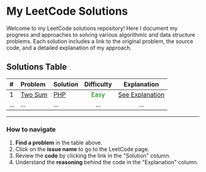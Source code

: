 # My LeetCode Solutions

Welcome to my LeetCode solutions repository! Here I document my progress and approaches to solving various algorithmic and data structure problems.
Each solution includes a link to the original problem, the source code, and a detailed explanation of my approach.
## Solutions Table

| #   | Problem                                           | Solution                                     |              Difficulty               |                      Explanation                      |
| :-- | :------------------------------------------------ | :------------------------------------------- | :-----------------------------------: | :---------------------------------------------------: |
| 1   | [Two Sum](https://leetcode.com/problems/two-sum/) | [PHP](./solutions/0001-two-sum/solution.php) | <span style="color:green">Easy</span> | [See Explanation](./solutions/0001-two-sum/README.md) |
| ... | ...                                               | ...                                          |                  ...                  |                          ...                          |

---

### **How to navigate**

1.  **Find a problem** in the table above.
2.  Click on the **issue name** to go to the LeetCode page.
3.  Review the **code** by clicking the link in the "Solution" column.
4.  Understand the **reasoning** behind the code in the "Explanation" column.